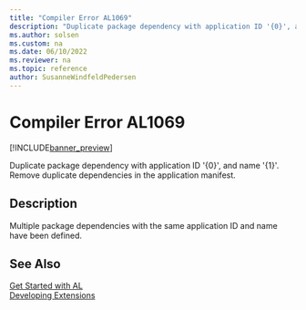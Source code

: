 ```yaml
---
title: "Compiler Error AL1069"
description: "Duplicate package dependency with application ID '{0}', and name '{1}'."
ms.author: solsen
ms.custom: na
ms.date: 06/10/2022
ms.reviewer: na
ms.topic: reference
author: SusanneWindfeldPedersen
---
```

[//]: # (START>DO_NOT_EDIT)
[//]: # (IMPORTANT:Do not edit any of the content between here and the END>DO_NOT_EDIT.)
[//]: # (Any modifications should be made in the .xml files in the ModernDev repo.)
# Compiler Error AL1069

[!INCLUDE[banner_preview](../includes/banner_preview.md)]

Duplicate package dependency with application ID '{0}', and name '{1}'. Remove duplicate dependencies in the application manifest.

## Description
Multiple package dependencies with the same application ID and name have been defined.  

[//]: # (IMPORTANT: END>DO_NOT_EDIT)
## See Also  
[Get Started with AL](../devenv-get-started.md)  
[Developing Extensions](../devenv-dev-overview.md)  